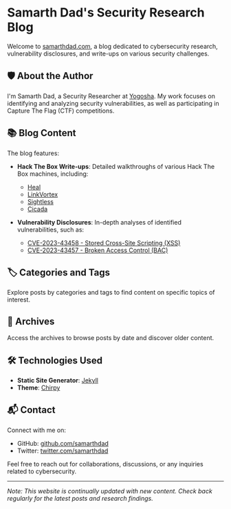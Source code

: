 # Samarth Dad's Security Research Blog

Welcome to [samarthdad.com](https://samarthdad.com/), a blog dedicated to cybersecurity research, vulnerability disclosures, and write-ups on various security challenges.

## 🛡️ About the Author

I'm Samarth Dad, a Security Researcher at [Yogosha](https://yogosha.com/). My work focuses on identifying and analyzing security vulnerabilities, as well as participating in Capture The Flag (CTF) competitions.

## 📚 Blog Content

The blog features:

- **Hack The Box Write-ups**: Detailed walkthroughs of various Hack The Box machines, including:
  - [Heal](https://samarthdad.com/hackthebox-heal-writeup/)
  - [LinkVortex](https://samarthdad.com/hackthebox-linkvortex-writeup/)
  - [Sightless](https://samarthdad.com/hackthebox-sightless-writeup/)
  - [Cicada](https://samarthdad.com/hackthebox-cicada-writeup/)

- **Vulnerability Disclosures**: In-depth analyses of identified vulnerabilities, such as:
  - [CVE-2023-43458 - Stored Cross-Site Scripting (XSS)](https://samarthdad.com/cve-2023-43458/)
  - [CVE-2023-43457 - Broken Access Control (BAC)](https://samarthdad.com/cve-2023-43457/)

## 🏷️ Categories and Tags

Explore posts by categories and tags to find content on specific topics of interest.

## 📅 Archives

Access the archives to browse posts by date and discover older content.

## 🛠️ Technologies Used

- **Static Site Generator**: [Jekyll](https://jekyllrb.com/)
- **Theme**: [Chirpy](https://github.com/cotes2020/jekyll-theme-chirpy)

## 📬 Contact

Connect with me on:

- GitHub: [github.com/samarthdad](https://github.com/samarthdad)
- Twitter: [twitter.com/samarthdad](https://twitter.com/samarthdad)

Feel free to reach out for collaborations, discussions, or any inquiries related to cybersecurity.

---

*Note: This website is continually updated with new content. Check back regularly for the latest posts and research findings.*
